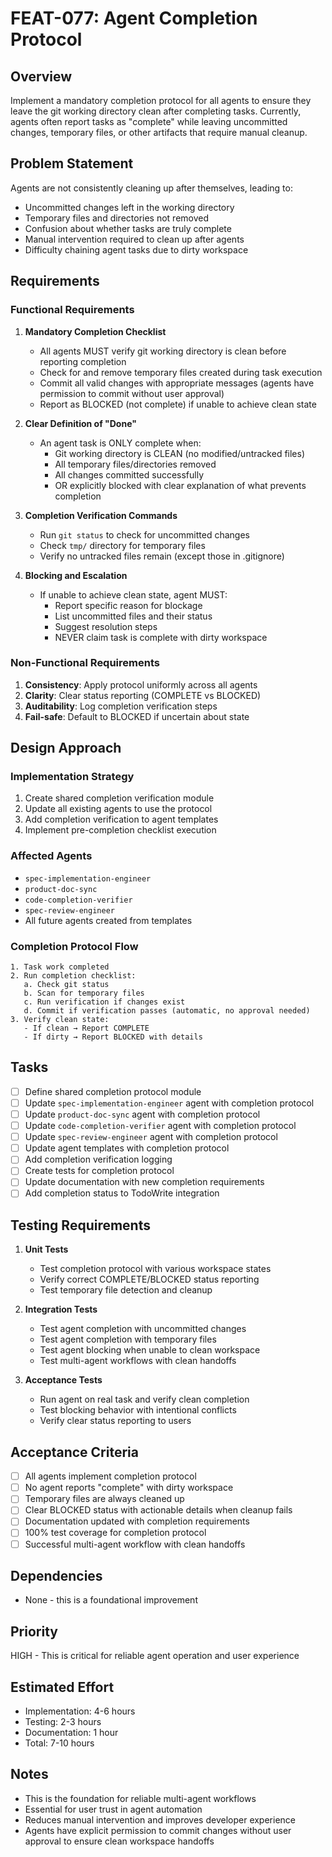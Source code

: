 # FEAT-077: Agent Completion Protocol

## Overview
Implement a mandatory completion protocol for all agents to ensure they leave the git working directory clean after completing tasks. Currently, agents often report tasks as "complete" while leaving uncommitted changes, temporary files, or other artifacts that require manual cleanup.

## Problem Statement
Agents are not consistently cleaning up after themselves, leading to:
- Uncommitted changes left in the working directory
- Temporary files and directories not removed
- Confusion about whether tasks are truly complete
- Manual intervention required to clean up after agents
- Difficulty chaining agent tasks due to dirty workspace

## Requirements

### Functional Requirements
1. **Mandatory Completion Checklist**
   - All agents MUST verify git working directory is clean before reporting completion
   - Check for and remove temporary files created during task execution
   - Commit all valid changes with appropriate messages (agents have permission to commit without user approval)
   - Report as BLOCKED (not complete) if unable to achieve clean state

2. **Clear Definition of "Done"**
   - An agent task is ONLY complete when:
     - Git working directory is CLEAN (no modified/untracked files)
     - All temporary files/directories removed
     - All changes committed successfully
     - OR explicitly blocked with clear explanation of what prevents completion

3. **Completion Verification Commands**
   - Run `git status` to check for uncommitted changes
   - Check `tmp/` directory for temporary files
   - Verify no untracked files remain (except those in .gitignore)

4. **Blocking and Escalation**
   - If unable to achieve clean state, agent MUST:
     - Report specific reason for blockage
     - List uncommitted files and their status
     - Suggest resolution steps
     - NEVER claim task is complete with dirty workspace

### Non-Functional Requirements
1. **Consistency**: Apply protocol uniformly across all agents
2. **Clarity**: Clear status reporting (COMPLETE vs BLOCKED)
3. **Auditability**: Log completion verification steps
4. **Fail-safe**: Default to BLOCKED if uncertain about state

## Design Approach

### Implementation Strategy
1. Create shared completion verification module
2. Update all existing agents to use the protocol
3. Add completion verification to agent templates
4. Implement pre-completion checklist execution

### Affected Agents
- `spec-implementation-engineer`
- `product-doc-sync`
- `code-completion-verifier`
- `spec-review-engineer`
- All future agents created from templates

### Completion Protocol Flow
```
1. Task work completed
2. Run completion checklist:
   a. Check git status
   b. Scan for temporary files
   c. Run verification if changes exist
   d. Commit if verification passes (automatic, no approval needed)
3. Verify clean state:
   - If clean → Report COMPLETE
   - If dirty → Report BLOCKED with details
```

## Tasks
- [ ] Define shared completion protocol module
- [ ] Update `spec-implementation-engineer` agent with completion protocol
- [ ] Update `product-doc-sync` agent with completion protocol
- [ ] Update `code-completion-verifier` agent with completion protocol
- [ ] Update `spec-review-engineer` agent with completion protocol
- [ ] Update agent templates with completion protocol
- [ ] Add completion verification logging
- [ ] Create tests for completion protocol
- [ ] Update documentation with new completion requirements
- [ ] Add completion status to TodoWrite integration

## Testing Requirements
1. **Unit Tests**
   - Test completion protocol with various workspace states
   - Verify correct COMPLETE/BLOCKED status reporting
   - Test temporary file detection and cleanup

2. **Integration Tests**
   - Test agent completion with uncommitted changes
   - Test agent completion with temporary files
   - Test agent blocking when unable to clean workspace
   - Test multi-agent workflows with clean handoffs

3. **Acceptance Tests**
   - Run agent on real task and verify clean completion
   - Test blocking behavior with intentional conflicts
   - Verify clear status reporting to users

## Acceptance Criteria
- [ ] All agents implement completion protocol
- [ ] No agent reports "complete" with dirty workspace
- [ ] Temporary files are always cleaned up
- [ ] Clear BLOCKED status with actionable details when cleanup fails
- [ ] Documentation updated with completion requirements
- [ ] 100% test coverage for completion protocol
- [ ] Successful multi-agent workflow with clean handoffs

## Dependencies
- None - this is a foundational improvement

## Priority
HIGH - This is critical for reliable agent operation and user experience

## Estimated Effort
- Implementation: 4-6 hours
- Testing: 2-3 hours
- Documentation: 1 hour
- Total: 7-10 hours

## Notes
- This is the foundation for reliable multi-agent workflows
- Essential for user trust in agent automation
- Reduces manual intervention and improves developer experience
- Agents have explicit permission to commit changes without user approval to ensure clean workspace handoffs